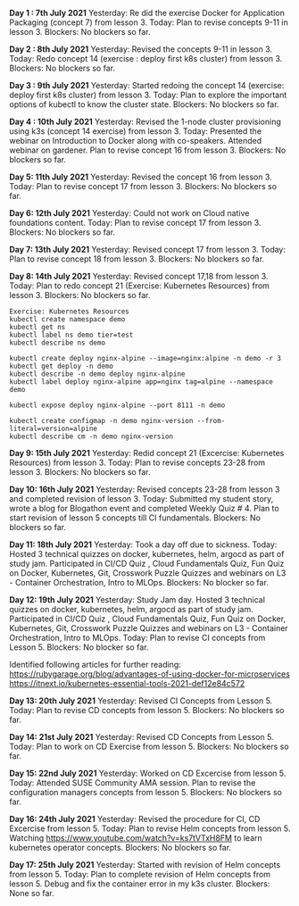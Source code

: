 **Day 1 : 7th July 2021**
Yesterday: Re did the exercise Docker for Application Packaging (concept 7) from lesson 3.
Today: Plan to revise concepts 9-11 in lesson 3.
Blockers: No blockers so far.

**Day 2 : 8th July 2021**
Yesterday: Revised the concepts 9-11 in lesson 3.
Today: Redo concept 14 (exercise : deploy first k8s cluster) from lesson 3.
Blockers: No blockers so far.


**Day 3 : 9th July 2021**
Yesterday: Started redoing the concept 14 (exercise: deploy first k8s cluster) from lesson 3.
Today: Plan to explore the important options of kubectl to know the cluster state.
Blockers: No blockers so far.

**Day 4 : 10th July 2021**
Yesterday: Revised the 1-node cluster provisioning using k3s (concept 14 exercise) from lesson 3.
Today: Presented the webinar on Introduction to Docker along with co-speakers. Attended webinar on gardener. Plan to revise concept 16 from lesson 3.
Blockers: No blockers so far.

**Day 5: 11th July 2021**
Yesterday: Revised the concept 16 from lesson 3.
Today: Plan to revise concept 17 from lesson 3.
Blockers: No blockers so far.

**Day 6: 12th July 2021**
Yesterday: Could not work on Cloud native foundations content.
Today: Plan to revise concept 17 from lesson 3.
Blockers: No blockers so far.

**Day 7: 13th July 2021**
Yesterday: Revised concept 17 from lesson 3.
Today: Plan to revise concept 18 from lesson 3.
Blockers: No blockers so far.

**Day 8: 14th July 2021**
Yesterday: Revised concept 17,18 from lesson 3.
Today: Plan to redo concept 21 (Exercise: Kubernetes Resources) from lesson 3.
Blockers: No blockers so far.

```
Exercise: Kubernetes Resources
kubectl create namespace demo
kubectl get ns
kubectl label ns demo tier=test
kubectl describe ns demo

kubectl create deploy nginx-alpine --image=nginx:alpine -n demo -r 3
kubectl get deploy -n demo
kubectl describe -n demo deploy nginx-alpine
kubectl label deploy nginx-alpine app=nginx tag=alpine --namespace demo

kubectl expose deploy nginx-alpine --port 8111 -n demo

kubectl create configmap -n demo nginx-version --from-literal=version=alpine
kubectl describe cm -n demo nginx-version

```

**Day 9: 15th July 2021**
Yesterday: Redid concept 21 (Excercise: Kubernetes Resources) from lesson 3.
Today: Plan to revise concepts 23-28 from lesson 3.
Blockers: No blockers so far.

**Day 10: 16th July 2021**
Yesterday: Revised concepts 23-28 from lesson 3 and completed revision of lesson 3.
Today: Submitted my student story, wrote a blog for Blogathon event and completed Weekly Quiz # 4. Plan to start revision of lesson 5 concepts till CI fundamentals.
Blockers: No blockers so far.

**Day 11: 18th July 2021**
Yesterday: Took a day off due to sickness.
Today: Hosted 3 technical quizzes on docker, kubernetes, helm, argocd as part of study jam. Participated in CI/CD Quiz , Cloud Fundamentals Quiz, Fun Quiz on Docker, Kubernetes, Git, Crosswork Puzzle Quizzes and webinars on L3 - Container Orchestration, Intro to MLOps.
Blockers: No blocker so far.

**Day 12: 19th July 2021**
Yesterday: Study Jam day. Hosted 3 technical quizzes on docker, kubernetes, helm, argocd as part of study jam. Participated in CI/CD Quiz , Cloud Fundamentals Quiz, Fun Quiz on Docker, Kubernetes, Git, Crosswork Puzzle Quizzes and webinars on L3 - Container Orchestration, Intro to MLOps.
Today: Plan to revise CI concepts from Lesson 5.
Blockers: No blocker so far.

Identified following articles for further reading:
 https://rubygarage.org/blog/advantages-of-using-docker-for-microservices
 https://itnext.io/kubernetes-essential-tools-2021-def12e84c572

**Day 13: 20th July 2021**
Yesterday: Revised CI Concepts from Lesson 5.
Today: Plan to revise CD concepts from lesson 5.
Blockers: No blockers so far.

**Day 14: 21st July 2021**
Yesterday: Revised CD Concepts from Lesson 5.
Today: Plan to work on CD Exercise from lesson 5.
Blockers: No blockers so far.

**Day 15: 22nd July 2021**
Yesterday: Worked on CD Excercise from lesson 5.
Today: Attended SUSE Community AMA session. Plan to revise the configuration managers concepts from lesson 5.
Blockers: No blockers so far.

**Day 16: 24th July 2021**
Yesterday: Revised the procedure for CI, CD Excercise from lesson 5.
Today: Plan to revise Helm concepts from lesson 5. Watching https://www.youtube.com/watch?v=ks7tVTxH8FM to learn kubernetes operator concepts.
Blockers: No blockers so far.

**Day 17: 25th July 2021**
Yesterday: Started with revision of Helm concepts from lesson 5.
Today: Plan to complete revision of Helm concepts from lesson 5. Debug and fix the container error in my k3s cluster.
Blockers: None so far.


